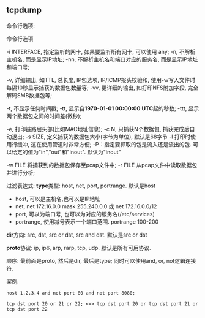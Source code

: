 ## tcpdump

命令行选项:

命令行选项

-i INTERFACE, 指定监听的网卡, 如果要监听所有网卡, 可以使用 any;
-n,  不解析主机名, 而是显示IP地址;
-nn, 不解析主机名和端口对应的服务名, 而是显示IP地址和端口号;

-v, 详细输出, 如TTL, 总长度, IP包选项, IP/ICMP报头校验和, 使用-w写入文件时每隔10秒显示捕获的数据包数量等;
-vv, 更详细的输出, 如打印NFS附加字段, 完全解码SMB数据包等;

-t, 不显示任何时间戳;
-tt, 显示自**1970-01-01 00:00:00 UTC**起的秒数;
-ttt, 显示两个数据包之间的时间差(微秒);

-e, 打印链路层头部(比如MAC地址信息);
-c N, 只捕获N个数据包, 捕获完成后自动退出;
-s SIZE, 定义捕获的数据包大小(字节为单位), 默认是68字节
-l 打印时使用行缓冲, 这在使用管道时非常方便;
-P：指定要抓取的包是流入还是流出的包. 可以给定的值为"in","out"和"inout". 默认为"inout"

-w FILE 将捕获到的数据包保存至pcap文件中;
-r FILE 从pcap文件中读取数据包并进行分析;


过滤表达式:
**type**类型: host, net, port, portrange. 默认是host
- host, 可以是主机名,也可以是IP地址
- net, net 172.16.0.0 mask 255.240.0.0 或 net 172.16.0.0/12
- port, 可以为端口号, 也可以为对应的服务名(/etc/services)
- portrange, 使用减号表示一个端口范围. portrange 100-200

**dir**方向: src, dst, src or dst, src and dst. 默认是src or dst

**proto**协议: ip, ip6, arp, rarp, tcp, udp. 默认是所有可用协议.

顺序: 最前面是proto, 然后是dir, 最后是type; 同时可以使用and, or, not逻辑连接符.

案例:
```
host 1.2.3.4 and not port 80 and not port 8080;

tcp dst port 20 or 21 or 22; <=> tcp dst port 20 or tcp dst port 21 or tcp dst port 22
```
